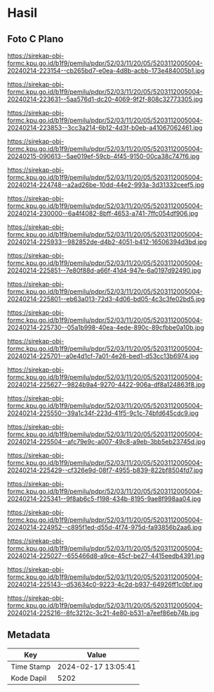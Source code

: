 # Hasil

## Foto C Plano

https://sirekap-obj-formc.kpu.go.id/b1f9/pemilu/pdpr/52/03/11/20/05/5203112005004-20240214-223154--cb265bd7-e0ea-4d8b-acbb-173e484005b1.jpg

https://sirekap-obj-formc.kpu.go.id/b1f9/pemilu/pdpr/52/03/11/20/05/5203112005004-20240214-223631--5aa576d1-dc20-4069-9f2f-808c32773305.jpg

https://sirekap-obj-formc.kpu.go.id/b1f9/pemilu/pdpr/52/03/11/20/05/5203112005004-20240214-223853--3cc3a214-6b12-4d3f-b0eb-a41067062461.jpg

https://sirekap-obj-formc.kpu.go.id/b1f9/pemilu/pdpr/52/03/11/20/05/5203112005004-20240215-090613--5ae019ef-59cb-4f45-9150-00ca38c747f6.jpg

https://sirekap-obj-formc.kpu.go.id/b1f9/pemilu/pdpr/52/03/11/20/05/5203112005004-20240214-224748--a2ad26be-10dd-44e2-993a-3d31332ceef5.jpg

https://sirekap-obj-formc.kpu.go.id/b1f9/pemilu/pdpr/52/03/11/20/05/5203112005004-20240214-230000--6a4f4082-8bff-4653-a741-7ffc054df906.jpg

https://sirekap-obj-formc.kpu.go.id/b1f9/pemilu/pdpr/52/03/11/20/05/5203112005004-20240214-225933--982852de-d4b2-4051-b412-16506394d3bd.jpg

https://sirekap-obj-formc.kpu.go.id/b1f9/pemilu/pdpr/52/03/11/20/05/5203112005004-20240214-225851--7e80f88d-a66f-41d4-947e-6a0197d92490.jpg

https://sirekap-obj-formc.kpu.go.id/b1f9/pemilu/pdpr/52/03/11/20/05/5203112005004-20240214-225801--eb63a013-72d3-4d06-bd05-4c3c3fe02bd5.jpg

https://sirekap-obj-formc.kpu.go.id/b1f9/pemilu/pdpr/52/03/11/20/05/5203112005004-20240214-225730--05a1b998-40ea-4ede-890c-89cfbbe0a10b.jpg

https://sirekap-obj-formc.kpu.go.id/b1f9/pemilu/pdpr/52/03/11/20/05/5203112005004-20240214-225701--a0e4d1cf-7a01-4e26-bed1-d53cc13b6974.jpg

https://sirekap-obj-formc.kpu.go.id/b1f9/pemilu/pdpr/52/03/11/20/05/5203112005004-20240214-225627--9824b9a4-9270-4422-906a-df8a124863f8.jpg

https://sirekap-obj-formc.kpu.go.id/b1f9/pemilu/pdpr/52/03/11/20/05/5203112005004-20240214-225550--39a1c34f-223d-41f5-9c1c-74bfd645cdc9.jpg

https://sirekap-obj-formc.kpu.go.id/b1f9/pemilu/pdpr/52/03/11/20/05/5203112005004-20240214-225504--afc79e9c-a007-49c8-a9eb-3bb5eb23745d.jpg

https://sirekap-obj-formc.kpu.go.id/b1f9/pemilu/pdpr/52/03/11/20/05/5203112005004-20240214-225429--cf326e9d-08f7-4955-b839-822bf8504fd7.jpg

https://sirekap-obj-formc.kpu.go.id/b1f9/pemilu/pdpr/52/03/11/20/05/5203112005004-20240214-225341--9f8ab6c5-f198-434b-8195-9ae8f998aa04.jpg

https://sirekap-obj-formc.kpu.go.id/b1f9/pemilu/pdpr/52/03/11/20/05/5203112005004-20240214-224952--c895f1ed-d55d-4f74-975d-fa93856b2aa6.jpg

https://sirekap-obj-formc.kpu.go.id/b1f9/pemilu/pdpr/52/03/11/20/05/5203112005004-20240214-225027--655466d8-a9ce-45cf-be27-4415eedb4391.jpg

https://sirekap-obj-formc.kpu.go.id/b1f9/pemilu/pdpr/52/03/11/20/05/5203112005004-20240214-225143--d53634c0-9223-4c2d-b937-64926ff1c0bf.jpg

https://sirekap-obj-formc.kpu.go.id/b1f9/pemilu/pdpr/52/03/11/20/05/5203112005004-20240214-225216--8fc3212c-3c21-4e80-b531-a7eef86eb74b.jpg


## Metadata

| Key        | Value               |
| ---------- | ------------------- |
| Time Stamp | 2024-02-17 13:05:41 |
| Kode Dapil | 5202                |




